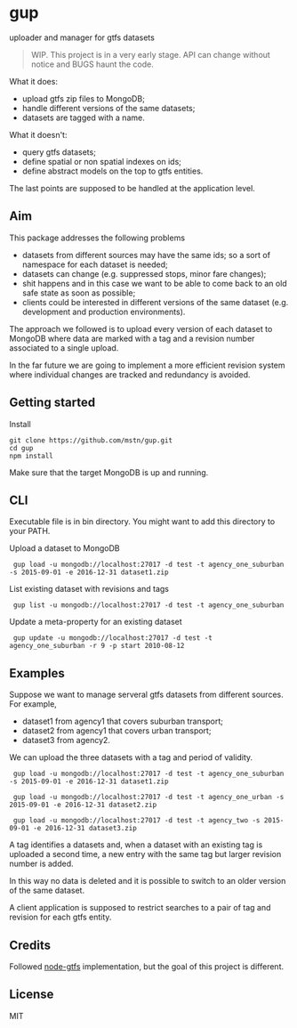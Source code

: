 # gup
uploader and manager for gtfs datasets

> WIP. This project is in a very early stage. API can change without notice and BUGS haunt the code.

What it does:

* upload gtfs zip files to MongoDB;
* handle different versions of the same datasets;
* datasets are tagged with a name.

What it doesn't:

* query gtfs datasets;
* define spatial or non spatial indexes on ids;
* define abstract models on the top to gtfs entities.

The last points are supposed to be handled at the application level.

## Aim

This package addresses the following problems

* datasets from different sources may have the same ids; so a sort of namespace for each dataset is needed;
* datasets can change (e.g. suppressed stops, minor fare changes);
* shit happens and in this case we want to be able to come back to an old safe state as soon as possible;
* clients could be interested in different versions of the same dataset (e.g. development and production environments).

The approach we followed is to upload every version of each dataset to MongoDB where data are marked with a tag and a revision number associated to a single upload.

In the far future we are going to implement a more efficient revision system where individual changes are tracked and redundancy is avoided.

## Getting started

Install

    git clone https://github.com/mstn/gup.git
    cd gup
    npm install

Make sure that the target MongoDB is up and running.  

## CLI

Executable file is in bin directory. You might want to add this directory to your PATH.

Upload a dataset to MongoDB

     gup load -u mongodb://localhost:27017 -d test -t agency_one_suburban -s 2015-09-01 -e 2016-12-31 dataset1.zip

List existing dataset with revisions and tags

     gup list -u mongodb://localhost:27017 -d test -t agency_one_suburban

Update a meta-property for an existing dataset

     gup update -u mongodb://localhost:27017 -d test -t agency_one_suburban -r 9 -p start 2010-08-12


## Examples

Suppose we want to manage serveral gtfs datasets from different sources. For example,

* dataset1 from agency1 that covers suburban transport;
* dataset2 from agency1 that covers urban transport;
* dataset3 from agency2.

We can upload the three datasets with a tag and period of validity.

     gup load -u mongodb://localhost:27017 -d test -t agency_one_suburban -s 2015-09-01 -e 2016-12-31 dataset1.zip

     gup load -u mongodb://localhost:27017 -d test -t agency_one_urban -s 2015-09-01 -e 2016-12-31 dataset2.zip

     gup load -u mongodb://localhost:27017 -d test -t agency_two -s 2015-09-01 -e 2016-12-31 dataset3.zip

A tag identifies a datasets and, when a dataset with an existing tag is uploaded a second time, a new entry with the same tag but larger revision number is added.

In this way no data is deleted and it is possible to switch to an older version of the same dataset.

A client application is supposed to restrict searches to a pair of tag and revision for each gtfs entity.

## Credits

Followed [node-gtfs](https://github.com/brendannee/node-gtfs/blob/master/scripts/download.js) implementation, but the goal of this project is different.

## License

MIT
